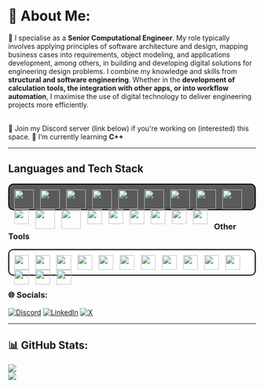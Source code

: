 # 💫 About Me:
🔭 I specialise as a **Senior Computational Engineer**. My role typically involves applying principles of software architecture and design, mapping business cases into requirements, object modeling, and applications development, among others, in building and developing digital solutions for engineering design problems. I combine my knowledge and skills from **structural and software engineering**. Whether in the **development of calculation tools, the integration with other apps, or into workflow automation**, I maximise the use of digital technology to deliver engineering projects more efficiently.

<br>💬 Join my Discord server (link below) if you're working on (interested) this space.
🌱 I’m currently learning **C++**

---

## Languages and Tech Stack
<div style="background-color: #5a5a5a; padding: 10px; height: 30px; border: 2px solid #000; border-radius: 10px">

<img align="left" alt="" width="40px" style="padding-right:10px;" src="https://cdn.jsdelivr.net/gh/devicons/devicon@latest/icons/javascript/javascript-original.svg" />
<img align="left" alt="" width="40px" style="padding-right:10px;" src="https://cdn.jsdelivr.net/gh/devicons/devicon@latest/icons/nodejs/nodejs-original.svg" />
<img align="left" alt="" width="40px" style="padding-right:10px;" src="https://cdn.jsdelivr.net/gh/devicons/devicon@latest/icons/python/python-original.svg" />
<img align="left" alt="" width="40px" style="padding-right:10px;" src="https://cdn.jsdelivr.net/gh/devicons/devicon@latest/icons/c/c-original.svg" />
<img align="left" alt="" width="40px" style="padding-right:10px;" src="https://cdn.jsdelivr.net/gh/devicons/devicon@latest/icons/solidity/solidity-original.svg" />
<img align="left" alt="" width="40px" style="padding-right:10px;" src="https://cdn.jsdelivr.net/gh/devicons/devicon@latest/icons/html5/html5-original.svg" />
<img align="left" alt="" width="40px" style="padding-right:10px;" src="https://cdn.jsdelivr.net/gh/devicons/devicon@latest/icons/css3/css3-original.svg" />

<img align="left" alt="" width="40px" style="padding-right:10px;" src="https://cdn.jsdelivr.net/gh/devicons/devicon@latest/icons/vuejs/vuejs-original.svg" />
<img align="left" alt="" width="40px" style="padding-right:10px;" src="https://cdn.jsdelivr.net/gh/devicons/devicon@latest/icons/express/express-original.svg" />
<img align="left" alt="" width="30px" style="padding-right:10px;" src="https://cdn.jsdelivr.net/gh/devicons/devicon@latest/icons/threejs/threejs-original.svg" />
<img align="left" alt="" width="40px" style="padding-right:10px;" src="https://cdn.jsdelivr.net/gh/devicons/devicon@latest/icons/postgresql/postgresql-original.svg" />
<img align="left" alt="" width="40px" style="padding-right:10px;" src="https://cdn.jsdelivr.net/gh/devicons/devicon@latest/icons/amazonwebservices/amazonwebservices-original-wordmark.svg" />

<img align="left" alt="" width="30px" style="padding-right:10px;" src="https://cdn.jsdelivr.net/gh/devicons/devicon@latest/icons/sqlite/sqlite-original.svg" />
<img align="left" alt="" width="30px" style="padding-right:10px;" src="https://cdn.jsdelivr.net/gh/devicons/devicon@latest/icons/jquery/jquery-original-wordmark.svg" />
<img align="left" alt="" width="30px" style="padding-right:10px;" src="https://cdn.jsdelivr.net/gh/devicons/devicon@latest/icons/react/react-original.svg" />
<img align="left" alt="" width="30px" style="padding-right:10px;" src="https://cdn.jsdelivr.net/gh/devicons/devicon@latest/icons/tailwindcss/tailwindcss-original.svg" />


<img align="left" alt="" width="30px" style="padding-right:10px;" src="https://cdn.jsdelivr.net/gh/devicons/devicon@latest/icons/matlab/matlab-original.svg" />

<img align="left" alt="" width="30px" style="padding-right:10px;" src="https://cdn.jsdelivr.net/gh/devicons/devicon@latest/icons/bash/bash-original.svg" />

</div>

### Other Tools
<div style="background-color: white; padding: 10px; height: 30px; border: 2px solid #000; border-radius: 10px; width: auto;">

<img align="left" alt="" width="30px" style="padding-right:10px;" src="https://cdn.jsdelivr.net/gh/devicons/devicon@latest/icons/npm/npm-original-wordmark.svg" />
<img align="left" alt="" width="30px" style="padding-right:10px;" src="https://cdn.jsdelivr.net/gh/devicons/devicon@latest/icons/webpack/webpack-original.svg" />
<img align="left" alt="" width="30px" style="padding-right:10px;" src="https://cdn.jsdelivr.net/gh/devicons/devicon@latest/icons/postman/postman-original.svg" />
<img align="left" alt="" width="30px" style="padding-right:10px;" src="https://cdn.jsdelivr.net/gh/devicons/devicon@latest/icons/git/git-original.svg" />
<img align="left" alt="" width="30px" style="padding-right:10px;" src="https://cdn.jsdelivr.net/gh/devicons/devicon@latest/icons/githubactions/githubactions-original.svg" />
<img align="left" alt="" width="30px" style="padding-right:10px;" src="https://cdn.jsdelivr.net/gh/devicons/devicon@latest/icons/azuredevops/azuredevops-original.svg" />

<img align="left" alt="" width="30px" style="padding-right:10px;" src="https://cdn.jsdelivr.net/gh/devicons/devicon@latest/icons/jira/jira-original-wordmark.svg" />
<img align="left" alt="" width="30px" style="padding-right:10px;" src="https://cdn.jsdelivr.net/gh/devicons/devicon@latest/icons/confluence/confluence-original.svg" />
<img align="left" alt="" width="30px" style="padding-right:10px;" src="https://cdn.jsdelivr.net/gh/devicons/devicon@latest/icons/swagger/swagger-original.svg" />
<img align="left" alt="" width="30px" style="padding-right:10px;" src="https://cdn.jsdelivr.net/gh/devicons/devicon@latest/icons/yaml/yaml-original.svg" />
<img align="left" alt="" width="30px" style="padding-right:10px;" src="https://cdn.jsdelivr.net/gh/devicons/devicon@latest/icons/pandas/pandas-original.svg" />
<img align="left" alt="" width="30px" style="padding-right:10px;" src="https://cdn.jsdelivr.net/gh/devicons/devicon@latest/icons/numpy/numpy-original.svg" />

<img align="left" alt="" width="30px" style="padding-right:10px;" src="https://cdn.jsdelivr.net/gh/devicons/devicon@latest/icons/firebase/firebase-original.svg" />
<img align="left" alt="" width="30px" style="padding-right:10px;" src="https://cdn.jsdelivr.net/gh/devicons/devicon@latest/icons/inkscape/inkscape-original.svg" />
</div>

##

### 🌐 Socials:
[![Discord](https://img.shields.io/badge/Discord-%237289DA.svg?logo=discord&logoColor=white)](https://discord.gg/AUJjtJBS) [![LinkedIn](https://img.shields.io/badge/LinkedIn-%230077B5.svg?logo=linkedin&logoColor=white)](https://www.linkedin.com/in/enricomiguelldalistan/) [![X](https://img.shields.io/badge/X-black.svg?logo=X&logoColor=white)](https://x.com/Enrico_Miguel)

<!-- 
### 💻 Tech Stack:
![C](https://img.shields.io/badge/c-%2300599C.svg?style=for-the-badge&logo=c&logoColor=white) ![CSS3](https://img.shields.io/badge/css3-%231572B6.svg?style=for-the-badge&logo=css3&logoColor=white) ![HTML5](https://img.shields.io/badge/html5-%23E34F26.svg?style=for-the-badge&logo=html5&logoColor=white) ![JavaScript](https://img.shields.io/badge/javascript-%23323330.svg?style=for-the-badge&logo=javascript&logoColor=%23F7DF1E) ![LaTeX](https://img.shields.io/badge/latex-%23008080.svg?style=for-the-badge&logo=latex&logoColor=white) ![Markdown](https://img.shields.io/badge/markdown-%23000000.svg?style=for-the-badge&logo=markdown&logoColor=white) ![Octave](https://img.shields.io/badge/OCTAVE-darkblue?style=for-the-badge&logo=octave&logoColor=fcd683) ![Python](https://img.shields.io/badge/python-3670A0?style=for-the-badge&logo=python&logoColor=ffdd54) ![Solidity](https://img.shields.io/badge/Solidity-%23363636.svg?style=for-the-badge&logo=solidity&logoColor=white) ![Shell Script](https://img.shields.io/badge/shell_script-%23121011.svg?style=for-the-badge&logo=gnu-bash&logoColor=white) ![YAML](https://img.shields.io/badge/yaml-%23ffffff.svg?style=for-the-badge&logo=yaml&logoColor=151515) ![AWS](https://img.shields.io/badge/AWS-%23FF9900.svg?style=for-the-badge&logo=amazon-aws&logoColor=white) ![GithubPages](https://img.shields.io/badge/github%20pages-121013?style=for-the-badge&logo=github&logoColor=white) ![Bootstrap](https://img.shields.io/badge/bootstrap-%238511FA.svg?style=for-the-badge&logo=bootstrap&logoColor=white) ![Express.js](https://img.shields.io/badge/express.js-%23404d59.svg?style=for-the-badge&logo=express&logoColor=%2361DAFB) ![Flask](https://img.shields.io/badge/flask-%23000.svg?style=for-the-badge&logo=flask&logoColor=white) ![Jinja](https://img.shields.io/badge/jinja-white.svg?style=for-the-badge&logo=jinja&logoColor=black) ![jQuery](https://img.shields.io/badge/jquery-%230769AD.svg?style=for-the-badge&logo=jquery&logoColor=white) ![JWT](https://img.shields.io/badge/JWT-black?style=for-the-badge&logo=JSON%20web%20tokens) ![NodeJS](https://img.shields.io/badge/node.js-6DA55F?style=for-the-badge&logo=node.js&logoColor=white) ![Nodemon](https://img.shields.io/badge/NODEMON-%23323330.svg?style=for-the-badge&logo=nodemon&logoColor=%BBDEAD) ![NPM](https://img.shields.io/badge/NPM-%23CB3837.svg?style=for-the-badge&logo=npm&logoColor=white) ![React](https://img.shields.io/badge/react-%2320232a.svg?style=for-the-badge&logo=react&logoColor=%2361DAFB) ![React Native](https://img.shields.io/badge/react_native-%2320232a.svg?style=for-the-badge&logo=react&logoColor=%2361DAFB) ![Vue.js](https://img.shields.io/badge/vue.js-%2335495e.svg?style=for-the-badge&logo=vuedotjs&logoColor=%234FC08D) ![Web3.js](https://img.shields.io/badge/web3.js-F16822?style=for-the-badge&logo=web3.js&logoColor=white) ![TailwindCSS](https://img.shields.io/badge/tailwindcss-%2338B2AC.svg?style=for-the-badge&logo=tailwind-css&logoColor=white) ![Three js](https://img.shields.io/badge/threejs-black?style=for-the-badge&logo=three.js&logoColor=white) ![Postgres](https://img.shields.io/badge/postgres-%23316192.svg?style=for-the-badge&logo=postgresql&logoColor=white) ![SQLite](https://img.shields.io/badge/sqlite-%2307405e.svg?style=for-the-badge&logo=sqlite&logoColor=white) ![Firebase](https://img.shields.io/badge/firebase-a08021?style=for-the-badge&logo=firebase&logoColor=ffcd34) ![Canva](https://img.shields.io/badge/Canva-%2300C4CC.svg?style=for-the-badge&logo=Canva&logoColor=white) ![Inkscape](https://img.shields.io/badge/Inkscape-e0e0e0?style=for-the-badge&logo=inkscape&logoColor=080A13) ![NumPy](https://img.shields.io/badge/numpy-%23013243.svg?style=for-the-badge&logo=numpy&logoColor=white) ![Pandas](https://img.shields.io/badge/pandas-%23150458.svg?style=for-the-badge&logo=pandas&logoColor=white) ![Plotly](https://img.shields.io/badge/Plotly-%233F4F75.svg?style=for-the-badge&logo=plotly&logoColor=white) ![TensorFlow](https://img.shields.io/badge/TensorFlow-%23FF6F00.svg?style=for-the-badge&logo=TensorFlow&logoColor=white) ![Git](https://img.shields.io/badge/git-%23F05033.svg?style=for-the-badge&logo=git&logoColor=white) ![GitHub](https://img.shields.io/badge/github-%23121011.svg?style=for-the-badge&logo=github&logoColor=white) ![GitHub Actions](https://img.shields.io/badge/github%20actions-%232671E5.svg?style=for-the-badge&logo=githubactions&logoColor=white) ![Bitbucket](https://img.shields.io/badge/bitbucket-%230047B3.svg?style=for-the-badge&logo=bitbucket&logoColor=white) ![Jira](https://img.shields.io/badge/jira-%230A0FFF.svg?style=for-the-badge&logo=jira&logoColor=white) ![Confluence](https://img.shields.io/badge/confluence-%23172BF4.svg?style=for-the-badge&logo=confluence&logoColor=white) ![Postman](https://img.shields.io/badge/Postman-FF6C37?style=for-the-badge&logo=postman&logoColor=white) ![Swagger](https://img.shields.io/badge/-Swagger-%23Clojure?style=for-the-badge&logo=swagger&logoColor=white) ![Trello](https://img.shields.io/badge/Trello-%23026AA7.svg?style=for-the-badge&logo=Trello&logoColor=white) -->

---
## 📊 GitHub Stats:
![](https://github-readme-stats.vercel.app/api?username=Icomanman&theme=dracula&hide_border=false&include_all_commits=false&count_private=false)<br/>
![](https://github-readme-streak-stats.herokuapp.com/?user=Icomanman&theme=dracula&hide_border=false)<br/>
<!-- ![](https://github-readme-stats.vercel.app/api/top-langs/?username=Icomanman&theme=dracula&hide_border=false&include_all_commits=false&count_private=false&layout=compact) -->

<!-- [![](https://visitcount.itsvg.in/api?id=Icomanman&icon=7&color=5)](https://visitcount.itsvg.in) -->

<!-- Proudly created with GPRM ( https://gprm.itsvg.in ) -->
